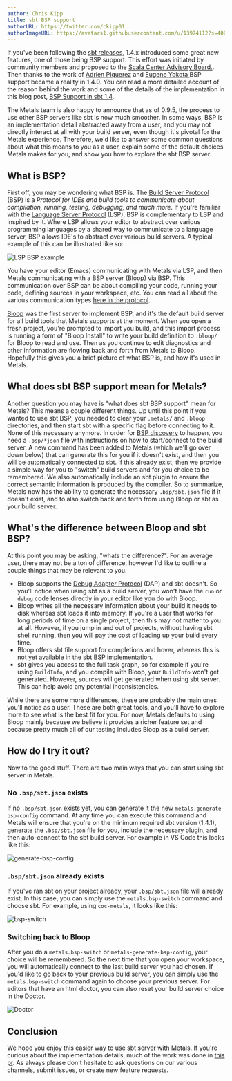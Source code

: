 ```yaml
---
author: Chris Kipp
title: sbt BSP support
authorURL: https://twitter.com/ckipp01
authorImageURL: https://avatars1.githubusercontent.com/u/13974112?s=400&u=7b6a2ddab8eec6f99e4e40ae9b81f71cb5ba92e5&v=4
---
```


If you've been following the [sbt
releases](https://github.com/sbt/sbt/releases), 1.4.x introduced some great new
features, one of those being BSP support. This effort was initiated by community
members and proposed to the [Scala Center Advisory
Board.](https://github.com/scalacenter/advisoryboard/blob/master/proposals/023-bsp.md).
Then thanks to the work of [Adrien Piquerez](https://twitter.com/adrienpi2) and
[Eugene Yokota ](https://twitter.com/eed3si9n) BSP support became a reality in
1.4.0. You can read a more detailed account of the reason behind the work and
some of the details of the implementation in this blog post, [BSP Support in sbt
1.4](https://www.scala-lang.org/blog/2020/10/27/bsp-in-sbt.html).

The Metals team is also happy to announce that as of 0.9.5, the process to use
other BSP servers like sbt is now much smoother. In some ways, BSP is an
implementation detail abstracted away from a user, and you may not directly
interact at all with your build server, even though it's pivotal for the Metals
experience. Therefore, we'd like to answer some common questions about what this
means to you as a user, explain some of the default choices Metals makes for
you, and show you how to explore the sbt BSP server.

## What is BSP?

First off, you may be wondering what BSP is. The [Build Server
Protocol](https://build-server-protocol.github.io/) (BSP) is a _Protocol for IDEs and
build tools to communicate about compilation, running, testing, debugging, and
much more._ If you're familiar with the [Language Server
Protocol](https://microsoft.github.io/language-server-protocol/) (LSP), BSP is
complementary to LSP and inspired by it. Where LSP allows your editor to
abstract over various programming languages by a shared way to communicate to a
language server, BSP allows IDE's to abstract over various build servers. A
typical example of this can be illustrated like so:

![LSP BSP example](https://i.imgur.com/0RRUDlU.png)

You have your editor (Emacs) communicating with Metals via LSP, and then Metals
communicating with a BSP server (Bloop) via BSP. This communication over BSP can
be about compiling your code, running your code, defining sources in your
workspace, etc. You can read all about the various communication types [here in
the
protocol](https://build-server-protocol.github.io/docs/specification#actual-protocol).

[Bloop](https://scalacenter.github.io/bloop/) was the first server to implement
BSP, and it's the default build server for all build tools that Metals supports
at the moment. When you open a fresh project, you're prompted to import you
build, and this import process is running a form of "Bloop Install" to write
your build definition to `.bloop/` for Bloop to read and use. Then as you
continue to edit diagnostics and other information are flowing back and forth
from Metals to Bloop. Hopefully this gives you a brief picture of what BSP is,
and how it's used in Metals.

## What does sbt BSP support mean for Metals?

Another question you may have is "what does sbt BSP support" mean for Metals?
This means a couple different things. Up until this point if you wanted to use
sbt BSP, you needed to clear your `.metals/` and `.bloop` directories, and then
start sbt with a specific flag before connecting to it. None of this necessary
anymore. In order for [BSP
discovery](https://build-server-protocol.github.io/docs/server-discovery.html)
to happen, you need a `.bsp/*json` file with instructions on how to
start/connect to the build server. A new command has been added to Metals (which
we'll go over down below) that can generate this for you if it doesn't exist,
and then you will be automatically connected to sbt. If this already exist, then
we provide a simple way for you to "switch" build servers and for you choice to
be remembered. We also automatically include an sbt plugin to ensure the correct
semantic information is produced by the compiler. So to summarize, Metals now
has the ability to generate the necessary `.bsp/sbt.json` file if it doesn't
exist, and to also switch back and forth from using Bloop or sbt as your build
server.

## What's the difference between Bloop and sbt BSP?

At this point you may be asking, "whats the difference?". For an average user,
there may not be a ton of difference, however I'd like to outline a couple
things that may be relevant to you.

- Bloop supports the [Debug Adapter
    Protocol](https://microsoft.github.io/debug-adapter-protocol/) (DAP) and sbt
    doesn't. So you'll notice when using sbt as a build server, you won't have
    the `run` or `debug` code lenses directly in your editor like you do with
    Bloop.
- Bloop writes all the necessary information about your build it needs to disk
    whereas sbt loads it into memory. If you're a user that works for long
    periods of time on a single project, then this may not matter to you at all.
    However, if you jump in and out of projects, without having sbt shell
    running, then you will pay the cost of loading up your build every time.
- Bloop offers sbt file support for completions and hover, whereas this is not
    yet available in the sbt BSP implementation.
- sbt gives you access to the full task graph, so for example if you're using
    `BuildInfo`, and you compile with Bloop, your `BuildInfo` won't get
    generated. However, sources will get generated when using sbt server. This
    can help avoid any potential inconsistencies. 

While there are some more differences, these are probably the main ones you'll
notice as a user. These are both great tools, and you'll have to explore more to
see what is the best fit for you. For now, Metals defaults to using Bloop mainly
because we believe it provides a richer feature set and because pretty much all
of our testing includes Bloop as a build server.

## How do I try it out?

Now to the good stuff. There are two main ways that you can start using sbt
server in Metals.

### No `.bsp/sbt.json` exists

If no `.bsp/sbt.json` exists yet, you can generate it the new
`metals.generate-bsp-config` command. At any time you can execute this command
and Metals will ensure that you're on the minimum required sbt version (1.4.1),
generate the `.bsp/sbt.json` file for you, include the necessary plugin, and
then auto-connect to the sbt build server. For example in VS Code this looks
like this:

![generate-bsp-config](https://i.imgur.com/kBNbtzI.gif)

### `.bsp/sbt.json` already exists

If you've ran sbt on your project already, your `.bsp/sbt.json` file will
already exist. In this case, you can simply use the `metals.bsp-switch` command
and choose sbt. For example, using `coc-metals`, it looks like this:

![bsp-switch](https://i.imgur.com/6tY2ofL.gif)

### Switching back to Bloop

After you do a `metals.bsp-switch` or `metals-generate-bsp-config`, your choice
will be remembered. So the next time that you open your workspace, you will
automatically connect to the last build server you had chosen. If you'd like to
go back to your previous build server, you can simply use the
`metals.bsp-switch` command again to choose your previous server. For editors
that have an html doctor, you can also reset your build server choice in the
Doctor.

![Doctor](https://i.imgur.com/YEGfEGB.png)

## Conclusion

We hope you enjoy this easier way to use sbt server with Metals. If you're
curious about the implementation details, much of the work was done in [this
pr](https://github.com/scalameta/metals/pull/2154).  As always please don't
hesitate to ask questions on our various channels, submit issues, or create new
feature requests.
